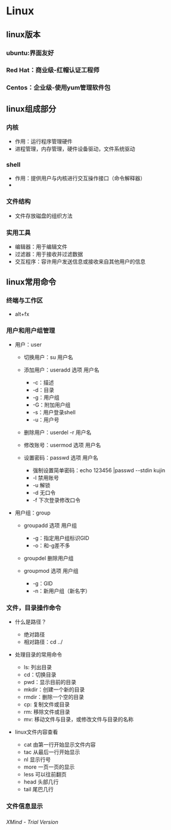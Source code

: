 # Linux

## linux版本

### ubuntu:界面友好

### Red Hat：商业级-红帽认证工程师

### Centos：企业级-使用yum管理软件包

## linux组成部分

### 内核

- 作用：运行程序管理硬件
- 进程管理，内存管理，硬件设备驱动，文件系统驱动

### shell

- 作用：提供用户与内核进行交互操作接口（命令解释器）
- 

### 文件结构

- 文件存放磁盘的组织方法

### 实用工具

- 编辑器：用于编辑文件
- 过滤器：用于接收并过滤数据
- 交互程序：容许用户发送信息或接收来自其他用户的信息

## linux常用命令

### 终端与工作区

- alt+fx

### 用户和用户组管理

- 用户：user

	- 切换用户：su 用户名
	- 添加用户：useradd 选项 用户名

		- -c：描述
		- -d：目录
		- -g：用户组
		- -G：附加用户组
		- -s：用户登录shell
		- -u：用户号

	- 删除用户：userdel -r 用户名
	- 修改账号：usermod 选项 用户名
	- 设置密码：passwd 选项 用户名

		- 强制设置简单密码：echo 123456 |passwd --stdin kujin
		- -l 禁用账号
		- -u 解锁
		- -d 无口令
		- -f 下次登录修改口令

- 用户组：group

	- groupadd 选项 用户组

		- -g：指定用户组标识GID
		- -o：和-g差不多

	- groupdel 删除用户组
	- groupmod 选项 用户组

		- -g：GID
		- -n：新用户组（新名字）

### 文件，目录操作命令

- 什么是路径？

	- 绝对路径
	- 相对路径：cd ../

- 处理目录的常用命令

	- ls: 列出目录
	- cd：切换目录
	- pwd：显示目前的目录
	- mkdir：创建一个新的目录
	- rmdir：删除一个空的目录
	- cp: 复制文件或目录
	- rm: 移除文件或目录
	- mv: 移动文件与目录，或修改文件与目录的名称

- linux文件内容查看

	- cat 由第一行开始显示文件内容
	- tac 从最后一行开始显示
	- nl 显示行号
	- more 一页一页的显示
	- less 可以往前翻页
	- head 头部几行
	- tail 尾巴几行

### 文件信息显示

### 

*XMind - Trial Version*